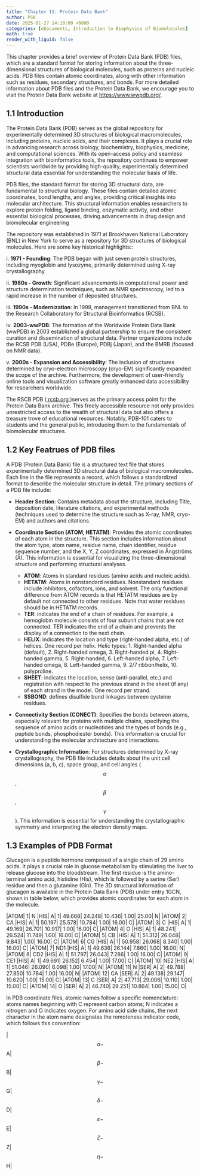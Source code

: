 ```yaml
---
title: "Chapter 11: Protein Data Bank"
author: PSK
date: 2025-01-27 14:10:00 +0800
categories: [eDocuments, Introduction to Biophysics of Biomolecules]
math: true
render_with_liquid: false
---
```


This chapter provides a brief overview of Protein Data Bank (PDB) files, which are a standard format for storing information about the three-dimensional structures of biological molecules, such as proteins and nucleic acids. PDB files contain atomic coordinates, along with other information such as residues, secondary structures, and bonds. For more detailed information about PDB files and the Protein Data Bank, we encourage you to visit the Protein Data Bank website at https://www.wwpdb.org/.

## 1.1 Introduction
The Protein Data Bank (PDB) serves as the global repository for experimentally determined 3D structures of biological macromolecules, including proteins, nucleic acids, and their complexes. It plays a crucial role in advancing research across biology, biochemistry, biophysics, medicine, and computational sciences. With its open-access policy and seamless integration with bioinformatics tools, the repository continues to empower scientists worldwide by providing high-quality, experimentally determined structural data essential for understanding the molecular basis of life.

PDB files, the standard format for storing 3D structural data, are fundamental to structural biology. These files contain detailed atomic coordinates, bond lengths, and angles, providing critical insights into molecular architecture. This structural information enables researchers to explore protein folding, ligand binding, enzymatic activity, and other essential biological processes, driving advancements in drug design and biomolecular engineering

The repository was established in 1971  at Brookhaven National Laboratory (BNL) in New York to serve as a repository for 3D structures of biological molecules. Here are some key historical highlights::

 i. **1971 - Founding**: The PDB began with just seven protein structures, including myoglobin and lysozyme, primarily determined using X-ray crystallography.

 ii. **1980s - Growth**: Significant advancements in computational power and structure determination techniques, such as NMR spectroscopy, led to a rapid increase in the number of deposited structures.

 iii. **1990s - Modernization**: In 1998, management transitioned from BNL to the Research Collaboratory for Structural Bioinformatics (RCSB).

 iv. **2003-wwPDB**: The formation of the Worldwide Protein Data Bank (wwPDB) in 2003 established a global partnership to ensure the consistent curation and dissemination of structural data. Partner organizations include the RCSB PDB (USA), PDBe (Europe), PDBj (Japan), and the BMRB (focused on NMR data).

 v. **2000s - Expansion and Accessibility**: The inclusion of structures determined by cryo-electron microscopy (cryo-EM) significantly expanded the scope of the archive. Furthermore, the development of user-friendly online tools and visualization software greatly enhanced data accessibility for researchers worldwide.

The RSCB PDB (<a href="https://www.rcsb.org/" target="_blank">  rcsb.org </a>)serves as the primary access point for the Protein Data Bank archive.  This freely accessible resource not only provides unrestricted access to the wealth of structural data but also offers a treasure trove of educational resources. Notably, PDB-101 caters to students and the general public, introducing them to the fundamentals of biomolecular structures.

## 1.2 Key Featrues of PDB files
A PDB (Protein Data Bank) file is a structured text file that stores experimentally determined 3D structural data of biological macromolecules. Each line in the file represents a record, which follows a standardized format to describe the molecular structure in detail. The primary sections of a PDB file include:

* **Header Section**: Contains metadata about the structure, including Title, deposition date, literature citations, and experimental methods (techniques used to determine the structure such as X-ray, NMR, cryo-EM) and authors and citations.

* **Coordinate Section (ATOM, HETATM)**: Provides the atomic coordinates of each atom in the structure. This section includes information about the atom type, atom name, residue name, chain identifier, residue sequence number, and the X, Y, Z coordinates, expressed in Ångströms (Å). This information is essential for visualizing the three-dimensional structure and performing structural analyses.
    * **ATOM**:	Atoms in standard residues (amino acids and nucleic acids).
    * **HETATM**: Atoms in nonstandard residues. Nonstandard residues include inhibitors, cofactors, ions, and solvent. The only functional difference from ATOM records is that HETATM residues are by default not connected to other residues. Note that water residues should be in HETATM records.
    * **TER**:	indicates the end of a chain of residues. For example, a hemoglobin molecule consists of four subunit chains that are not connected. TER indicates the end of a chain and prevents the display of a connection to the next chain.
    * **HELIX**:	indicates the location and type (right-handed alpha, etc.) of helices. One record per helix. Helic types: 1. Right-handed alpha (default), 2. Right-handed omega, 3. Right-handed pi, 4. Right-handed gamma, 5. Right-handed, 6. Left-handed alpha, 7. Left-handed omega, 8. Left-handed gamma, 9. 2/7 ribbon/helix, 10. polyproline.
    * **SHEET**:	indicates the location, sense (anti-parallel, etc.) and registration with respect to the previous strand in the sheet (if any) of each strand in the model. One record per strand.
    * **SSBOND**:	defines disulfide bond linkages between cysteine residues.
* **Connectivity Section (CONECT)**: Specifies the bonds between atoms, especially relevant for proteins with multiple chains, specifying the sequence of amino acids or nucleotides and the types of bonds (e.g., peptide bonds, phosphodiester bonds). This information is crucial for understanding the molecular architecture and interactions.
* **Crystallographic Information**: For structures determined by X-ray crystallography, the PDB file includes details about the unit cell dimensions (a, b, c), space group, and cell angles ($$\alpha$$, $$\beta$$, $$\gamma$$). This information is essential for understanding the crystallographic symmetry and interpreting the electron density maps.

## 1.3 Examples of PDB Format
Glucagon is a peptide hormone composed of a single chain of 29 amino acids. It plays a crucial role in glucose metabolism by stimulating the liver to release glucose into the bloodstream. The first residue is the amino-terminal amino acid, histidine (His), which is followed by a serine (Ser) residue and then a glutamine (Gln). The 3D structural information of glucagon is available in the Protein Data Bank (PDB) under entry 1GCN, shown in table below, which provides atomic coordinates for each atom in the molecule.

|ATOM|      1|  N   |HIS| A|   1|      49.668|  24.248|  10.436|  1.00| 25.00| N|
|ATOM|      2|  CA  |HIS| A|   1|      50.197|  25.578|  10.784|  1.00| 16.00| C|
|ATOM|      3|  C   |HIS| A|   1|      49.169|  26.701|  10.917|  1.00| 16.00| C|
|ATOM|      4|  O   |HIS| A|   1|      48.241|  26.524|  11.749|  1.00| 16.00| O|
|ATOM|      5|  CB  |HIS| A|   1|      51.312|  26.048|   9.843|  1.00| 16.00| C|
|ATOM|      6|  CG  |HIS| A|   1|      50.958|  26.068|   8.340|  1.00| 16.00| C|
|ATOM|      7|  ND1 |HIS| A|   1|      49.636|  26.144|   7.860|  1.00| 16.00| N|
|ATOM|      8|  CD2 |HIS| A|   1|      51.797|  26.043|   7.286|  1.00| 16.00| C|
|ATOM|      9|  CE1 |HIS| A|   1|      49.691|  26.152|   6.454|  1.00| 17.00| C|
|ATOM|     10|  NE2 |HIS| A|   1|      51.046|  26.090|   6.098|  1.00| 17.00| N|
|ATOM|     11|  N   |SER| A|   2|      49.788|  27.850|  10.784|  1.00| 16.00| N|
|ATOM|     12|  CA  |SER| A|   2|      49.138|  29.147|  10.620|  1.00| 15.00| C|
|ATOM|     13|  C   |SER| A|   2|      47.713|  29.006|  10.110|  1.00| 15.00| C|
|ATOM|     14|  O   |SER| A|   2|      46.740|  29.251|  10.864|  1.00| 15.00| O|

In PDB coordinate files, atomic names follow a specific nomenclature: atoms names beginning with C represent carbon atoms; N indicates a nitrogen and O indicates oxygen. For amino acid side chains, the next character in the atom name designates the remoteness indicator code, which follows this convention:

|$$\alpha  - $$ A| $$\beta -$$	B| $$\gamma -$$ G| $$\delta -$$	D| $$\varepsilon-$$	E| $$\zeta - $$	Z|$$\eta -$$	H|

